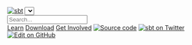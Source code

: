 <link href="https://fonts.googleapis.com/css?family=Roboto:100normal,100italic,300normal,300italic,400normal,400italic,500normal,500italic,700normal,700italic,900normal,900italicc" rel="stylesheet" type="text/css"/>
<link href="https://fonts.googleapis.com/css?family=Source+Sans+Pro:400,600,700,900,400italic,700italic" rel="stylesheet" type="text/css">
<!-- Algolia stylesheet -->
<link href="https://cdn.jsdelivr.net/npm/docsearch.js@2/dist/cdn/docsearch.min.css" rel="stylesheet" type = "text/css">
<div class="container-fluid top nav">
  <div class="row w-100">
    <div class="col-md-4">
      <div class="logo">
        <a href="../../index.html"><img src="files/sbt-logo.svg" alt="sbt"></a>
        <span class="versions"><select id="versions"></select></span>
      </div>
    </div>
    <div class="col-md-8">
        <div class="docsearch">
          <input type="text" id="doc-search-bar" placeholder="Search...">
          <ul class="result-container" id="result-container" style="display: none;"></ul>
        </div>
        <div class="nav" id="topbar">
          <a href="../../learn.html">Learn</a>
          <a href="../../download.html">Download</a>
          <a href="../../community.html">Get Involved</a>
          <a id="source-code" href="https://github.com/sbt/sbt"><img src="files/github-logo-teal.svg" alt="Source code" class="social"></a>
          <a id="twitter" href="https://twitter.com/scala_sbt"><img src="files/twitter-logo-teal.svg" alt="sbt on Twitter" class="social"></a>
          <a id="edit-on-github" href="https://github.com/sbt/website/edit/develop/src/reference/$page.localPath$"><img src="files/octicon-pencil.svg" alt="Edit on GitHub"></a>
        </div>
    </div>
  </div>
</div>
<script defer data-domain="scala-sbt.org" src="https://plausible.scala-lang.org/js/script.js"></script>
<script type="text/javascript">
\$(function() {
var scrollDown = function() {
if (window.location.hash !== "") {
  setTimeout(function() { \$(window).scrollTop(\$(window).scrollTop() - 120); }, 100);
}
}
scrollDown();
\$(window).bind('hashchange', function() {
scrollDown();
});
});
</script>
